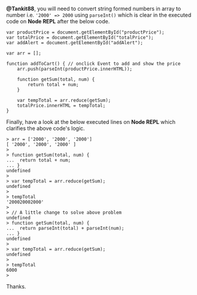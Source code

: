 **@Tankit88**, you will need to convert string formed numbers in array to number i.e. `'2000' => 2000` using `parseInt()` which is clear in the executed code on **Node REPL** after the below code.

	var productPrice = document.getElementById("productPrice");
	var totalPrice = document.getElementById("totalPrice");
	var addAlert = document.getElementById("addAlert");

	var arr = [];

	function addToCart() { // onclick Event to add and show the price
		arr.push(parseInt(productPrice.innerHTML));
		
		function getSum(total, num) {
			return total + num;
		}

		var tempTotal = arr.reduce(getSum);
		totalPrice.innerHTML = tempTotal;
	}

Finally, have a look at the below executed lines on **Node REPL** which clarifies the above code's logic.

	> arr = ['2000', '2000', '2000']
	[ '2000', '2000', '2000' ]
	>
	> function getSum(total, num) {
	...  return total + num;
	... }
	undefined
	>
	> var tempTotal = arr.reduce(getSum);
	undefined
	>
	> tempTotal
	'200020002000'
	>
	> // A little change to solve above problem
	undefined
	> function getSum(total, num) {
	...  return parseInt(total) + parseInt(num);
	... }
	undefined
	>
	> var tempTotal = arr.reduce(getSum);
	undefined
	>
	> tempTotal
	6000
	>

Thanks.